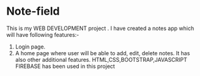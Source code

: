 # Note-field
This is my WEB DEVELOPMENT project . 
I have created a notes app which will have following features:-
1. Login page.
2. A home page where user will be able to add, edit, delete notes. 
It has also other additional features.
HTML,CSS,BOOTSTRAP,JAVASCRIPT FIREBASE has been used in this project
